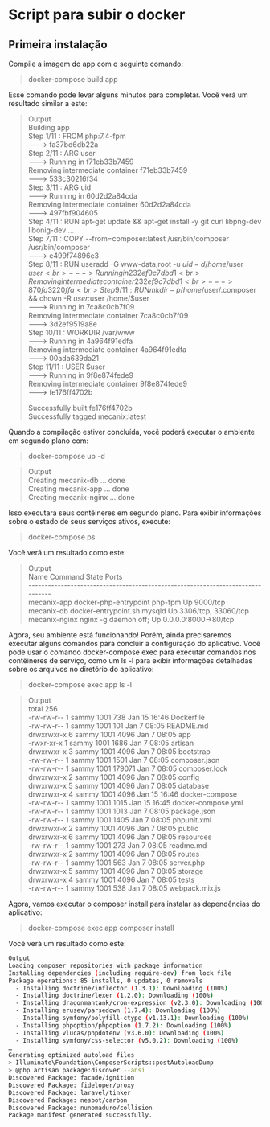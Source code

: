# Script para subir o docker

## Primeira instalação
Compile a imagem do app com o seguinte comando:

>docker-compose build app

Esse comando pode levar alguns minutos para completar. Você verá um resultado similar a este:

>Output<br>
>Building app<br>
>Step 1/11 : FROM php:7.4-fpm<br>
> ---> fa37bd6db22a<br>
>Step 2/11 : ARG user<br>
> ---> Running in f71eb33b7459<br>
>Removing intermediate container f71eb33b7459<br>
> ---> 533c30216f34<br>
>Step 3/11 : ARG uid<br>
> ---> Running in 60d2d2a84cda<br>
>Removing intermediate container 60d2d2a84cda<br>
> ---> 497fbf904605<br>
>Step 4/11 : RUN apt-get update && apt-get install -y     git     curl     libpng-dev<br>
>libonig-dev     ...<br>
>Step 7/11 : COPY --from=composer:latest /usr/bin/composer /usr/bin/composer<br>
> ---> e499f74896e3<br>
>Step 8/11 : RUN useradd -G www-data,root -u $uid -d /home/$user $user<br>
> ---> Running in 232ef9c7dbd1<br>
>Removing intermediate container 232ef9c7dbd1<br>
> ---> 870fa3220ffa<br>
>Step 9/11 : RUN mkdir -p /home/$user/.composer &&     chown -R $user:$user /home/$user<br>
> ---> Running in 7ca8c0cb7f09<br>
>Removing intermediate container 7ca8c0cb7f09<br>
> ---> 3d2ef9519a8e<br>
>Step 10/11 : WORKDIR /var/www<br>
> ---> Running in 4a964f91edfa<br>
>Removing intermediate container 4a964f91edfa<br>
> ---> 00ada639da21<br>
>Step 11/11 : USER $user<br>
> ---> Running in 9f8e874fede9<br>
>Removing intermediate container 9f8e874fede9<br>
> ---> fe176ff4702b<br>
>
>Successfully built fe176ff4702b<br>
>Successfully tagged mecanix:latest<br>

Quando a compilação estiver concluída, você poderá executar o ambiente em segundo plano com:
>docker-compose up -d

>Output<br>
>Creating mecanix-db    ... done<br>
>Creating mecanix-app   ... done<br>
>Creating mecanix-nginx ... done

Isso executará seus contêineres em segundo plano. Para exibir informações sobre o estado de seus serviços ativos, execute:

>docker-compose ps

Você verá um resultado como este:
>Output<br>
>      Name                    Command              State          Ports        <br>
>-------------------------------------------------------------------------------<br>
>mecanix-app     docker-php-entrypoint php-fpm   Up      9000/tcp            <br>
>mecanix-db      docker-entrypoint.sh mysqld     Up      3306/tcp, 33060/tcp<br>
>mecanix-nginx   nginx -g daemon off;            Up      0.0.0.0:8000->80/tcp<br>

Agora, seu ambiente está funcionando! Porém, ainda precisaremos executar alguns comandos para concluir a configuração do aplicativo. Você pode usar o comando docker-compose exec para executar comandos nos contêineres de serviço, como um ls -l para exibir informações detalhadas sobre os arquivos no diretório do aplicativo:

>docker-compose exec app ls -l

<blockquote>
Output<br>
total 256<br>
-rw-rw-r-- 1 sammy 1001    738 Jan 15 16:46 Dockerfile<br>
-rw-rw-r-- 1 sammy 1001    101 Jan  7 08:05 README.md<br>
drwxrwxr-x 6 sammy 1001   4096 Jan  7 08:05 app<br>
-rwxr-xr-x 1 sammy 1001   1686 Jan  7 08:05 artisan<br>
drwxrwxr-x 3 sammy 1001   4096 Jan  7 08:05 bootstrap<br>
-rw-rw-r-- 1 sammy 1001   1501 Jan  7 08:05 composer.json<br>
-rw-rw-r-- 1 sammy 1001 179071 Jan  7 08:05 composer.lock<br>
drwxrwxr-x 2 sammy 1001   4096 Jan  7 08:05 config<br>
drwxrwxr-x 5 sammy 1001   4096 Jan  7 08:05 database<br>
drwxrwxr-x 4 sammy 1001   4096 Jan 15 16:46 docker-compose<br>
-rw-rw-r-- 1 sammy 1001   1015 Jan 15 16:45 docker-compose.yml<br>
-rw-rw-r-- 1 sammy 1001   1013 Jan  7 08:05 package.json<br>
-rw-rw-r-- 1 sammy 1001   1405 Jan  7 08:05 phpunit.xml<br>
drwxrwxr-x 2 sammy 1001   4096 Jan  7 08:05 public<br>
drwxrwxr-x 6 sammy 1001   4096 Jan  7 08:05 resources<br>
-rw-rw-r-- 1 sammy 1001    273 Jan  7 08:05 readme.md<br>
drwxrwxr-x 2 sammy 1001   4096 Jan  7 08:05 routes<br>
-rw-rw-r-- 1 sammy 1001    563 Jan  7 08:05 server.php<br>
drwxrwxr-x 5 sammy 1001   4096 Jan  7 08:05 storage<br>
drwxrwxr-x 4 sammy 1001   4096 Jan  7 08:05 tests<br>
-rw-rw-r-- 1 sammy 1001    538 Jan  7 08:05 webpack.mix.js<br>
</blockquote>

Agora, vamos executar o composer install para instalar as dependências do aplicativo:
>docker-compose exec app composer install

Você verá um resultado como este:
```sh
Output
Loading composer repositories with package information
Installing dependencies (including require-dev) from lock file
Package operations: 85 installs, 0 updates, 0 removals
  - Installing doctrine/inflector (1.3.1): Downloading (100%)         
  - Installing doctrine/lexer (1.2.0): Downloading (100%)         
  - Installing dragonmantank/cron-expression (v2.3.0): Downloading (100%)         
  - Installing erusev/parsedown (1.7.4): Downloading (100%)         
  - Installing symfony/polyfill-ctype (v1.13.1): Downloading (100%)         
  - Installing phpoption/phpoption (1.7.2): Downloading (100%)         
  - Installing vlucas/phpdotenv (v3.6.0): Downloading (100%)         
  - Installing symfony/css-selector (v5.0.2): Downloading (100%)        
…
Generating optimized autoload files
> Illuminate\Foundation\ComposerScripts::postAutoloadDump
> @php artisan package:discover --ansi
Discovered Package: facade/ignition
Discovered Package: fideloper/proxy
Discovered Package: laravel/tinker
Discovered Package: nesbot/carbon
Discovered Package: nunomaduro/collision
Package manifest generated successfully.
```